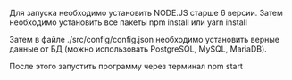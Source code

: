 Для запуска необходимо установить NODE.JS старше 6 версии.
Затем необходимо установить все пакеты npm install или yarn install

Затем в файле ./src/config/config.json необходимо установить верные данные от БД (можно использовать PostgreSQL, MySQL, MariaDB).

После этого запустить программу через терминал npm start
